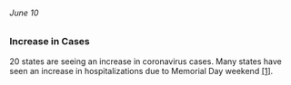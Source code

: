 ###### June 10

### Increase in Cases

20 states are seeing an increase in coronavirus cases. Many states have seen an increase in hospitalizations due to Memorial Day weekend [[1]](https://www.ajmc.com/view/a-timeline-of-covid19-developments-in-2020). 